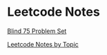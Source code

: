 # Leetcode Notes
[Blind 75 Problem Set](https://leetcode.com/discuss/general-discussion/460599/blind-75-leetcode-questions)

[Leetcode Notes by Topic](https://jbch3o8jq4.feishu.cn/docx/doxcnbU5z6p3k9HKJbRpPnzZJMf)
